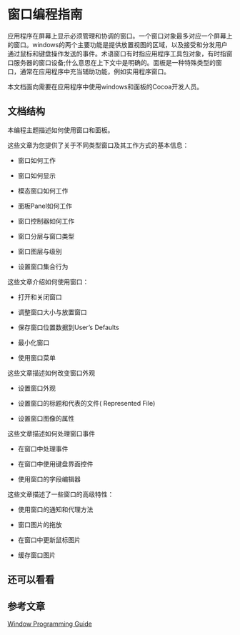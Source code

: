 # 窗口编程指南

应用程序在屏幕上显示必须管理和协调的窗口。一个窗口对象最多对应一个屏幕上的窗口。windows的两个主要功能是提供放置视图的区域，以及接受和分发用户通过鼠标和键盘操作发送的事件。术语窗口有时指应用程序工具包对象，有时指窗口服务器的窗口设备;什么意思在上下文中是明确的。面板是一种特殊类型的窗口，通常在应用程序中充当辅助功能，例如实用程序窗口。

本文档面向需要在应用程序中使用windows和面板的Cocoa开发人员。


##  文档结构

本编程主题描述如何使用窗口和面板。

这些文章为您提供了关于不同类型窗口及其工作方式的基本信息：

- 窗口如何工作

- 窗口如何显示

- 模态窗口如何工作

- 面板Panel如何工作

- 窗口控制器如何工作
 
- 窗口分层与窗口类型
 
- 窗口图层与级别
 
- 设置窗口集合行为
 
 这些文章介绍如何使用窗口：
 
 - 打开和关闭窗口

 - 调整窗口大小与放置窗口

 - 保存窗口位置数据到User’s Defaults

 - 最小化窗口

 - 使用窗口菜单

 这些文章描述如何改变窗口外观
 
 - 设置窗口外观

 - 设置窗口的标题和代表的文件( Represented File)

 - 设置窗口图像的属性

 这些文章描述如何处理窗口事件
 
- 在窗口中处理事件

- 在窗口中使用键盘界面控件

- 使用窗口的字段编辑器

这些文章描述了一些窗口的高级特性：

- 使用窗口的通知和代理方法

- 窗口图片的拖放

- 在窗口中更新鼠标图片

- 缓存窗口图片

## 还可以看看



## 参考文章

[Window Programming Guide](https://developer.apple.com/library/archive/documentation/Cocoa/Conceptual/WinPanel/Introduction.html#//apple_ref/doc/uid/10000031-SW1)


